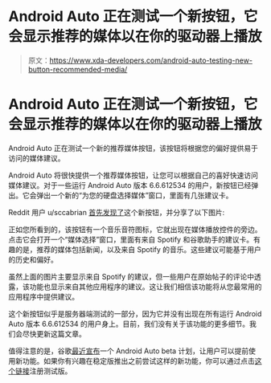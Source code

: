 # Android Auto 正在测试一个新按钮，它会显示推荐的媒体以在你的驱动器上播放

> 原文：<https://www.xda-developers.com/android-auto-testing-new-button-recommended-media/>

# Android Auto 正在测试一个新按钮，它会显示推荐的媒体以在你的驱动器上播放

Android Auto 正在测试一个新的推荐媒体按钮，该按钮将根据您的偏好提供易于访问的媒体建议。

Android Auto 将很快提供一个推荐媒体按钮，让您可以根据自己的喜好快速访问媒体建议。对于一些运行 Android Auto 版本 6.6.612534 的用户，新按钮已经弹出。它会弹出一个新的“为您的硬盘选择媒体”窗口，里面有几张建议卡。

Reddit 用户 u/sccabrian [首先发现了](https://www.reddit.com/r/AndroidAuto/comments/p01sdi/suggested_media_button/)这个新按钮，并分享了以下图片:

正如您所看到的，该按钮有一个音乐音符图标，它就出现在媒体播放控件的旁边。点击它会打开一个“媒体选择”窗口，里面有来自 Spotify 和谷歌助手的建议卡。有趣的是，推荐的媒体包括新闻，以及来自 Spotify 的音乐。这些建议可能基于用户的历史和偏好。

虽然上面的图片主要显示来自 Spotify 的建议，但一些用户在原始帖子的评论中透露，该功能也显示来自其他应用程序的建议。这让我们相信该功能将从您最常用的应用程序中提供建议。

这个新按钮似乎是服务器端测试的一部分，因为它并没有出现在所有运行 Android Auto 版本 6.6.612534 的用户身上。目前，我们没有关于该功能的更多细节。我们会尽快更新这篇文章。

值得注意的是，谷歌[最近宣布](https://www.xda-developers.com/android-auto-beta-program/)一个 Android Auto beta 计划，让用户可以提前使用新功能。如果你有兴趣在稳定版推出之前尝试这样的新功能，你可以通过点击[这个链接](https://play.google.com/apps/testing/com.google.android.projection.gearhead/)注册测试版。